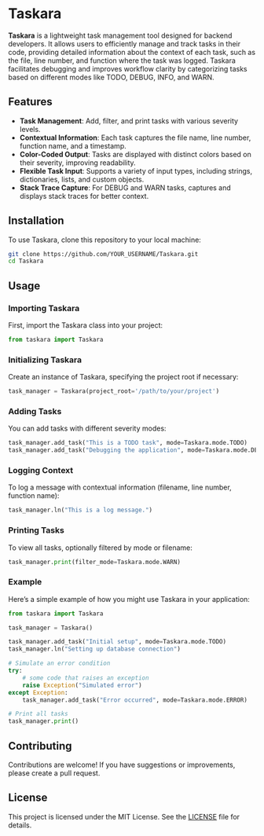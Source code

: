 # Taskara

**Taskara** is a lightweight task management tool designed for backend developers. It allows users to efficiently manage and track tasks in their code, providing detailed information about the context of each task, such as the file, line number, and function where the task was logged. Taskara facilitates debugging and improves workflow clarity by categorizing tasks based on different modes like TODO, DEBUG, INFO, and WARN.

## Features

- **Task Management**: Add, filter, and print tasks with various severity levels.
- **Contextual Information**: Each task captures the file name, line number, function name, and a timestamp.
- **Color-Coded Output**: Tasks are displayed with distinct colors based on their severity, improving readability.
- **Flexible Task Input**: Supports a variety of input types, including strings, dictionaries, lists, and custom objects.
- **Stack Trace Capture**: For DEBUG and WARN tasks, captures and displays stack traces for better context.

## Installation

To use Taskara, clone this repository to your local machine:

```bash
git clone https://github.com/YOUR_USERNAME/Taskara.git
cd Taskara
```

## Usage

### Importing Taskara

First, import the Taskara class into your project:

```python
from taskara import Taskara
```

### Initializing Taskara

Create an instance of Taskara, specifying the project root if necessary:

```python
task_manager = Taskara(project_root='/path/to/your/project')
```

### Adding Tasks

You can add tasks with different severity modes:

```python
task_manager.add_task("This is a TODO task", mode=Taskara.mode.TODO)
task_manager.add_task("Debugging the application", mode=Taskara.mode.DEBUG)
```

### Logging Context

To log a message with contextual information (filename, line number, function name):

```python
task_manager.ln("This is a log message.")
```

### Printing Tasks

To view all tasks, optionally filtered by mode or filename:

```python
task_manager.print(filter_mode=Taskara.mode.WARN)
```

### Example

Here’s a simple example of how you might use Taskara in your application:

```python
from taskara import Taskara

task_manager = Taskara()

task_manager.add_task("Initial setup", mode=Taskara.mode.TODO)
task_manager.ln("Setting up database connection")

# Simulate an error condition
try:
    # some code that raises an exception
    raise Exception("Simulated error")
except Exception:
    task_manager.add_task("Error occurred", mode=Taskara.mode.ERROR)

# Print all tasks
task_manager.print()
```

<!--![output ](assets/output.png)-->

## Contributing

Contributions are welcome! If you have suggestions or improvements, please create a pull request.

## License

This project is licensed under the MIT License. See the [LICENSE](LICENSE) file for details.
